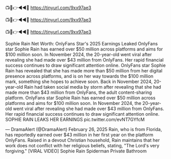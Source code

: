 📺📱👉◄◄🔴 https://tinyurl.com/9xx97ae3

📺📱👉◄◄🔴 https://tinyurl.com/9xx97ae3

📺📱👉◄◄🔴 https://tinyurl.com/9xx97ae3




Sophie Rain Net Worth: OnlyFans Star's 2025 Earnings Leaked
OnlyFans star Sophie Rain has earned over $50 million across platforms and aims for $100 million soon. In November 2024, the 20-year-old went viral after revealing she had made over $43 million from OnlyFans. Her rapid financial success continues to draw significant attention online.
OnlyFans star Sophie Rain has revealed that she has made more than $50 million from her digital presence across platforms, and is on her way towards the $100 million mark, something she hopes to achieve soon. Back in November 2024, 20-year-old Rain had taken social media by storm after revealing that she had made more than $43 million from OnlyFans, the adult content-sharing platform.
OnlyFans star Sophie Rain has earned over $50 million across platforms and aims for $100 million soon. In November 2024, the 20-year-old went viral after revealing she had made over $43 million from OnlyFans. Her rapid financial success continues to draw significant attention online.
SOPHIE RAIN LEAKS HER EARNINGS pic.twitter.com/evNT7GYfcM

— DramaAlert (@DramaAlert) February 26, 2025
Rain, who is from Florida, has reportedly earned over $43 million in her first year on the platform OnlyFans. Raised in a devout Christian household, Rain maintains that her work does not conflict with her religious beliefs, stating, "The Lord's very forgiving."
[VIRAL VIDEO] Sophie Rain Spiderman Private Bathroom
